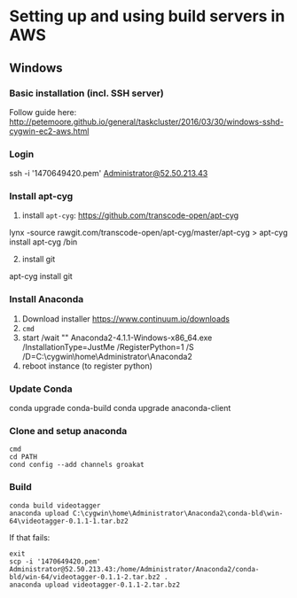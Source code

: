 # Setting up and using build servers in AWS

## Windows

### Basic installation (incl. SSH server)
Follow guide here: http://petemoore.github.io/general/taskcluster/2016/03/30/windows-sshd-cygwin-ec2-aws.html

### Login

  ssh -i '1470649420.pem' Administrator@52.50.213.43

### Install apt-cyg

1. install `apt-cyg`: https://github.com/transcode-open/apt-cyg

  lynx -source rawgit.com/transcode-open/apt-cyg/master/apt-cyg > apt-cyg
  install apt-cyg /bin
  
2. install git

  apt-cyg install git
  
### Install Anaconda

1. Download installer https://www.continuum.io/downloads
2. `cmd`
3. start /wait "" Anaconda2-4.1.1-Windows-x86_64.exe /InstallationType=JustMe /RegisterPython=1 /S /D=C:\cygwin\home\Administrator\Anaconda2
4. reboot instance (to register python)


### Update Conda

  conda upgrade conda-build
  conda upgrade anaconda-client

### Clone and setup anaconda

    cmd
    cd PATH
    cond config --add channels groakat
  
### Build

    conda build videotagger
    anaconda upload C:\cygwin\home\Administrator\Anaconda2\conda-bld\win-64\videotagger-0.1.1-1.tar.bz2
  
If that fails:

    exit
    scp -i '1470649420.pem' Administrator@52.50.213.43:/home/Administrator/Anaconda2/conda-bld/win-64/videotagger-0.1.1-2.tar.bz2 .
    anaconda upload videotagger-0.1.1-2.tar.bz2
  
  
  
